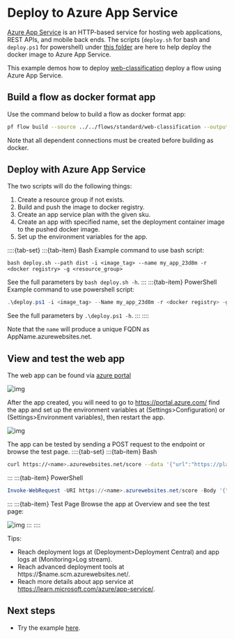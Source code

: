 # Deploy to Azure App Service

[Azure App Service](https://learn.microsoft.com/azure/app-service/) is an HTTP-based service for hosting web applications, REST APIs, and mobile back ends.
The scripts (`deploy.sh` for bash and `deploy.ps1` for powershell) under [this folder](https://github.com/microsoft/promptflow/tree/main/examples/tutorials/flow-deploy/azure-app-service) are here to help deploy the docker image to Azure App Service.

This example demos how to deploy [web-classification](https://github.com/microsoft/promptflow/tree/main/examples/flows/standard/web-classification/) deploy a flow using Azure App Service.

## Build a flow as docker format app

Use the command below to build a flow as docker format app:

```bash
pf flow build --source ../../flows/standard/web-classification --output dist --format docker
```

Note that all dependent connections must be created before building as docker.

## Deploy with Azure App Service
The two scripts will do the following things:
1. Create a resource group if not exists.
2. Build and push the image to docker registry.
3. Create an app service plan with the given sku.
4. Create an app with specified name, set the deployment container image to the pushed docker image.
5. Set up the environment variables for the app.

::::{tab-set}
:::{tab-item} Bash
Example command to use bash script:
```shell
bash deploy.sh --path dist -i <image_tag> --name my_app_23d8m -r <docker registry> -g <resource_group>
```
See the full parameters by `bash deploy.sh -h`.
:::
:::{tab-item} PowerShell
Example command to use powershell script:
```powershell
.\deploy.ps1 -i <image_tag> --Name my_app_23d8m -r <docker registry> -g <resource_group>
```
See the full parameters by `.\deploy.ps1 -h`.
:::
::::

Note that the `name` will produce a unique FQDN as AppName.azurewebsites.net.


## View and test the web app
The web app can be found via [azure portal](https://portal.azure.com/) 

![img](../../media/cloud/azureml/deploy_appservice_azure_portal_img.png)

After the app created, you will need to go to https://portal.azure.com/ find the app and set up the environment variables
at (Settings>Configuration) or (Settings>Environment variables), then restart the app.

![img](../../media/cloud/azureml/deploy_appservice_set_env_var.png)

The app can be tested by sending a POST request to the endpoint or browse the test page.
::::{tab-set}
:::{tab-item} Bash
```bash
curl https://<name>.azurewebsites.net/score --data '{"url":"https://play.google.com/store/apps/details?id=com.twitter.android"}' -X POST  -H "Content-Type: application/json"
```
:::
:::{tab-item} PowerShell
```powershell
Invoke-WebRequest -URI https://<name>.azurewebsites.net/score -Body '{"url":"https://play.google.com/store/apps/details?id=com.twitter.android"}' -Method POST  -ContentType "application/json"
```
:::
:::{tab-item} Test Page
Browse the app at Overview and see the test page:

![img](../../media/cloud/azureml/deploy_appservice_test_page.png)
:::
::::

Tips:
- Reach deployment logs at (Deployment>Deployment Central) and app logs at (Monitoring>Log stream).
- Reach advanced deployment tools at https://$name.scm.azurewebsites.net/.
- Reach more details about app service at https://learn.microsoft.com/azure/app-service/.

## Next steps
- Try the example [here](https://github.com/microsoft/promptflow/blob/main/examples/tutorials/flow-deploy/azure-app-service).